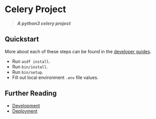 Celery Project
==============

> ***A python3 celery project***

Quickstart
----------

More about each of these steps can be found in the [developer guides](DEVELOPMENT.md).

- Run `asdf install`.
- Run `bin/install`.
- Run `bin/setup`.
- Fill out local environment `.env` file values.

Further Reading
---------------

- [Development](DEVELOPMENT.md)
- [Deployment](DEPLOYMENT.md)

